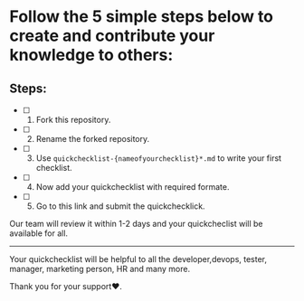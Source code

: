 # Follow the 5 simple steps below to create and contribute your knowledge to others:

## Steps:
  * [ ] 1. Fork this repository.
  * [ ] 2. Rename the forked repository.
  * [ ] 3. Use `quickchecklist-{nameofyourchecklist}*.md` to write your first checklist.
  * [ ] 4. Now add your quickchecklist with required formate.
  * [ ] 5. Go to this link and submit the quickchecklick. 
  
  Our team will review it within 1-2 days and your quickcheclist will be available for all.
  
 ---------------------------------
 
 Your quickchecklist will be helpful to all the developer,devops, tester, manager, marketing person, HR and many more. 
 
 Thank you for your support❤️.

